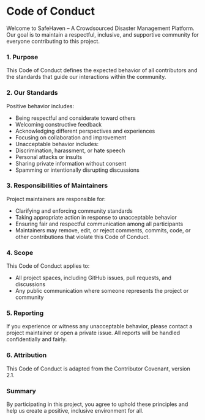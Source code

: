 # Code of Conduct

Welcome to SafeHaven – A Crowdsourced Disaster Management Platform.
Our goal is to maintain a respectful, inclusive, and supportive community for everyone contributing to this project.

### 1. Purpose

This Code of Conduct defines the expected behavior of all contributors and the standards that guide our interactions within the community.

### 2. Our Standards
Positive behavior includes:

- Being respectful and considerate toward others
- Welcoming constructive feedback
- Acknowledging different perspectives and experiences
- Focusing on collaboration and improvement
- Unacceptable behavior includes:
- Discrimination, harassment, or hate speech
- Personal attacks or insults
- Sharing private information without consent
- Spamming or intentionally disrupting discussions

### 3. Responsibilities of Maintainers

Project maintainers are responsible for:
- Clarifying and enforcing community standards
- Taking appropriate action in response to unacceptable behavior
- Ensuring fair and respectful communication among all participants
- Maintainers may remove, edit, or reject comments, commits, code, or other contributions that violate this Code of Conduct.

### 4. Scope

This Code of Conduct applies to:
- All project spaces, including GitHub issues, pull requests, and discussions
- Any public communication where someone represents the project or community

### 5. Reporting

If you experience or witness any unacceptable behavior, please contact a project maintainer or open a private issue.
All reports will be handled confidentially and fairly.

### 6. Attribution

This Code of Conduct is adapted from the Contributor Covenant, version 2.1.

### Summary

By participating in this project, you agree to uphold these principles and help us create a positive, inclusive environment for all.
